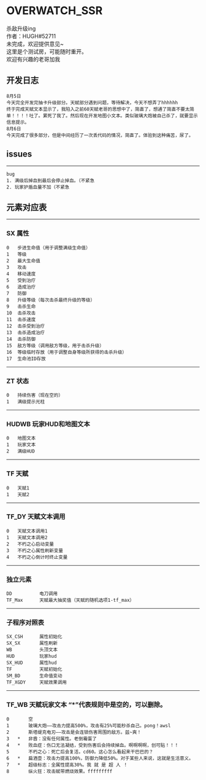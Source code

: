 # OVERWATCH_SSR

杀敌升级ing  
作者：HUGH#52711  
未完成，欢迎提供意见~  
这里是个测试房，可能随时重开。  
欢迎有兴趣的老哥加我  

## 开发日志
	8月5日
	今天完全开发完抽卡升级部分。天赋部分遇到问题，等待解决，今天不想弄了hhhhhh  
	终于完成天赋文本显示了，我陷入之前60天赋老哥的思想中了，简直了，想通了简直不要太简单！！！！吐了。累死了我了。然后现在开发地图小文本。类似玻璃大炮被自己杀了，就要显示信息提示。  
	8月6日  
	今天完成了很多部分，但是中间经历了一次丢代码的情况，简直了。体验到这种痛苦，尿了。  



## issues
---
	bug  
	1. 满级后掉血到最后会停止掉血。（不紧急  
	2. 玩家护盾血量不加（不紧急  

## 元素对应表
---
### SX	属性
   	0	步进生命值（用于调整满级生命值）  
	1	等级  
	2	最大生命值  
	3	攻击  
	4	移动速度  
	5	受到治疗  
	6	造成治疗  
	7	防御  
	8	升级等级（每次击杀最终升级的等级）  
	9	击杀生命  
	10	击杀攻击  
	11	击杀速度  
	12	击杀受到治疗  
	13	击杀造成治疗  
	14	击杀防御  
	15	敌方等级（调用敌方等级，用于击杀升级）  
	16	等级临时存放（用于调整自身等级所获得的击杀升级）  
	17	生命池ID存放  

---

### ZT	状态	
	0	持续伤害（现在空的）
	1	满级提示光柱


---	
### HUDWB		玩家HUD和地图文本
	0	地图文本
	1	玩家文本
	2	满级HUD
	

---
### TF		天赋
	0	天赋1
	1	天赋2

---
### TF_DY	天赋文本调用
	0	天赋文本调用1
	1	天赋文本调用2
	2	不朽之心启动变量
	3	不朽之心属性刷新变量
	4	不朽之心倒计时终止变量
	

---
### 独立元素
	DD			电刀调用
	TF_Max		天赋最大抽奖值（天赋的随机选项1-tf_max）

---
### 子程序对照表
	SX_CSH		属性初始化
	SX_SX		属性刷新
	WB			头顶文本
	HUD			玩家hud
	SX_HUD		属性hud
	TF			天赋初始化
	SM_BD		生命值变动
	TF_XGDY		天赋效果调用
	
---
### TF_WB	天赋玩家文本 “*”代表规则中是空的，可以删除。  
	0		空
	1		玻璃大炮——攻击力提高500%，攻击有25%可能秒杀自己。pong！awsl
	2		斯塔缇克电刃——攻击是会连锁伤害周围的敌方。兹~爽！
	3	*	非酋：没有任何属性。老倒霉蛋了
	4	*	败血症：伤口无法凝结，受到伤害后会持续掉血。啊啊啊啊，创可贴！！！
	5		不朽之心：死亡后会复活，cd60。这心怎么看起来干巴巴的？
	6	*	扁酒壶：攻击力提高100%，防御力降低50%。对于某些人来说，这就是生活意义。
	7	*	超级标志：全属性提高30%。我 就 是 超 人 ！
	8		纵火狂：攻击赋带燃烧效果。fffffffff